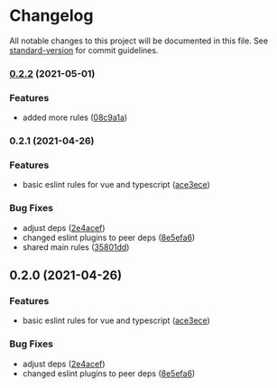 # Changelog

All notable changes to this project will be documented in this file. See [standard-version](https://github.com/conventional-changelog/standard-version) for commit guidelines.

### [0.2.2](https://github.com/NiMoTec/eslint-config-nimotec/compare/v0.2.1...v0.2.2) (2021-05-01)


### Features

* added more rules ([08c9a1a](https://github.com/NiMoTec/eslint-config-nimotec/commit/08c9a1ad482bb55a4acbe3481daa80e179516d9f))

### 0.2.1 (2021-04-26)


### Features

* basic eslint rules for vue and typescript ([ace3ece](https://github.com/NiMoTec/eslint-config-nimotec/commit/ace3ece578f393d35b53931213c2b8264bd1ec1b))


### Bug Fixes

* adjust deps ([2e4acef](https://github.com/NiMoTec/eslint-config-nimotec/commit/2e4acefe853a478207094f8bb6ddf02e01cb3592))
* changed eslint plugins to peer deps ([8e5efa6](https://github.com/NiMoTec/eslint-config-nimotec/commit/8e5efa6055f1a4cfbf3a8f979fba8b903bc9fa33))
* shared main rules ([35801dd](https://github.com/NiMoTec/eslint-config-nimotec/commit/35801ddab1e22ff3ad4f8359fbf78e8d253e6924))

## 0.2.0 (2021-04-26)


### Features

* basic eslint rules for vue and typescript ([ace3ece](https://github.com/NiMoTec/eslint-config-nimotec/commit/ace3ece578f393d35b53931213c2b8264bd1ec1b))


### Bug Fixes

* adjust deps ([2e4acef](https://github.com/NiMoTec/eslint-config-nimotec/commit/2e4acefe853a478207094f8bb6ddf02e01cb3592))
* changed eslint plugins to peer deps ([8e5efa6](https://github.com/NiMoTec/eslint-config-nimotec/commit/8e5efa6055f1a4cfbf3a8f979fba8b903bc9fa33))

